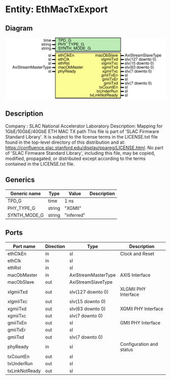 # Entity: EthMacTxExport

## Diagram

![Diagram](EthMacTxExport.svg "Diagram")
## Description

Company    : SLAC National Accelerator Laboratory
Description: Mapping for 1GbE/10GbE/40GbE ETH MAC TX path
This file is part of 'SLAC Firmware Standard Library'.
It is subject to the license terms in the LICENSE.txt file found in the
top-level directory of this distribution and at:
   https://confluence.slac.stanford.edu/display/ppareg/LICENSE.html.
No part of 'SLAC Firmware Standard Library', including this file,
may be copied, modified, propagated, or distributed except according to
the terms contained in the LICENSE.txt file.
## Generics

| Generic name | Type   | Value      | Description |
| ------------ | ------ | ---------- | ----------- |
| TPD_G        | time   | 1 ns       |             |
| PHY_TYPE_G   | string | "XGMII"    |             |
| SYNTH_MODE_G | string | "inferred" |             |
## Ports

| Port name      | Direction | Type                | Description              |
| -------------- | --------- | ------------------- | ------------------------ |
| ethClkEn       | in        | sl                  | Clock and Reset          |
| ethClk         | in        | sl                  |                          |
| ethRst         | in        | sl                  |                          |
| macObMaster    | in        | AxiStreamMasterType | AXIS Interface           |
| macObSlave     | out       | AxiStreamSlaveType  |                          |
| xlgmiiTxd      | out       | slv(127 downto 0)   | XLGMII PHY Interface     |
| xlgmiiTxc      | out       | slv(15 downto 0)    |                          |
| xgmiiTxd       | out       | slv(63 downto 0)    | XGMII PHY Interface      |
| xgmiiTxc       | out       | slv(7 downto 0)     |                          |
| gmiiTxEn       | out       | sl                  | GMII PHY Interface       |
| gmiiTxEr       | out       | sl                  |                          |
| gmiiTxd        | out       | slv(7 downto 0)     |                          |
| phyReady       | in        | sl                  | Configuration and status |
| txCountEn      | out       | sl                  |                          |
| txUnderRun     | out       | sl                  |                          |
| txLinkNotReady | out       | sl                  |                          |
